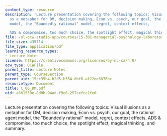 ```yaml
---
content_type: resource
description: 'Lecture presentation covering the following topics: Visual illusions
  as a metaphor for DM, decision making, Econ vs. psych, our goal, the rational agent
  model, the "Boundedly rational" model, regret, context effects,

  ADS & compromise, too much choice, the spotlight effect, magical thinking, and summary.'
file: /ol-ocw-studio-app/courses/15-301-managerial-psychology-laboratory-fall-2004/a661530e8d0b94adf9e6257cefcc1fe0_C_06_DM.pdf
file_size: 435714
file_type: application/pdf
learning_resource_types:
- Lecture Notes
license: https://creativecommons.org/licenses/by-nc-sa/4.0/
ocw_type: OCWFile
parent_title: Lecture Notes
parent_type: CourseSection
parent_uid: 15cc35b4-b2d5-b354-dbf6-af22ee6876bc
resourcetype: Document
title: C_06_DM.pdf
uid: a661530e-8d0b-94ad-f9e6-257cefcc1fe0
---
```

Lecture presentation covering the following topics: Visual illusions as a metaphor for DM, decision making, Econ vs. psych, our goal, the rational agent model, the "Boundedly rational" model, regret, context effects,
ADS & compromise, too much choice, the spotlight effect, magical thinking, and summary.
